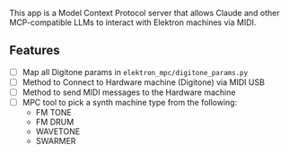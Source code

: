This app is a Model Context Protocol server that allows Claude and other MCP-compatible LLMs to interact with Elektron machines via MIDI.

## Features

- [ ] Map all Digitone params in `elektron_mpc/digitone_params.py`
- [ ] Method to Connect to Hardware machine (Digitone) via MIDI USB
- [ ] Method to send MIDI messages to the Hardware machine
- [ ] MPC tool to pick a synth machine type from the following:
  - FM TONE
  - FM DRUM
  - WAVETONE
  - SWARMER
